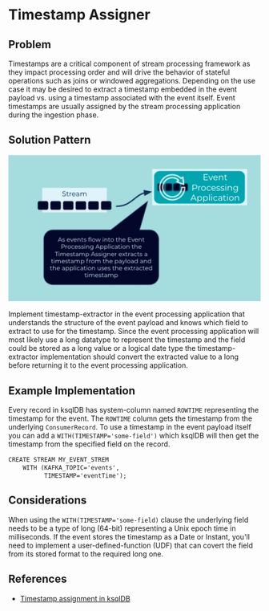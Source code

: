 # Timestamp Assigner

## Problem

Timestamps are a critical component of stream processing framework as they impact processing order and will drive the behavior of stateful operations such as joins or windowed aggregations.  Depending on the use case it may be desired to extract a timestamp embedded in the event payload vs. using a timestamp associated with the event itself.  Event timestamps are usually assigned by the stream processing application during the ingestion phase.

## Solution Pattern

![timestamp-assigner](../img/timestamp-assigner.png)

Implement timestamp-extractor in the event processing application that understands the structure of the event payload and knows which field to extract to use for the timestamp.  Since the event processing application will most likely use a long datatype to represent the timestamp and the field could be stored as a long value or a logical date type the timestamp-extractor implementation should convert the extracted value to a long before returning it to the event processing application.

## Example Implementation

Every record in ksqlDB has system-column named `ROWTIME` representing the timestamp for the event.  The `ROWTIME` column gets the timestamp from the underlying `ConsumerRecord`.  To use a timestamp in the event payload itself you can add a `WITH(TIMESTAMP='some-field')` which ksqlDB will then get the timestamp from the specified field on the record.

```
CREATE STREAM MY_EVENT_STREM
    WITH (KAFKA_TOPIC='events',
          TIMESTAMP='eventTime');

```

## Considerations

When using the `WITH(TIMESTAMP='some-field)` clause the underlying field needs to be a type of long (64-bit) representing a Unix epoch time in milliseconds.  If the event stores the timestamp as a Date or Instant, you'll need to implement a user-defined-function (UDF) that can covert the field from its stored format to the required long one.

## References

* [Timestamp assignment in ksqlDB](https://docs.ksqldb.io/en/latest/concepts/time-and-windows-in-ksqldb-queries/#timestamp-assignment)